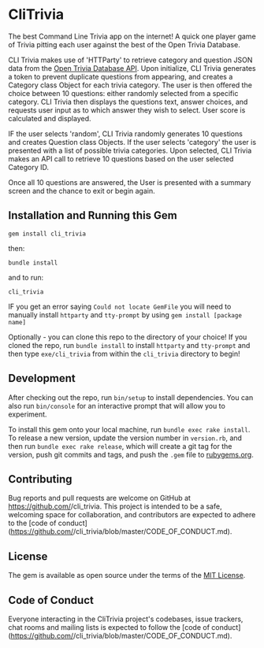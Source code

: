 # CliTrivia

The best Command Line Trivia app on the internet!  A quick one player game of Trivia pitting each user against the best of the Open Trivia Database.  

CLI Trivia makes use of 'HTTParty' to retrieve category and question JSON data from the [Open Trivia Database API](https://opentdb.com/api_config.php).  Upon initialize, CLI Trivia generates a token to prevent duplicate questions from appearing, and creates a Category class Object for each trivia category.  The user is then offered the choice between 10 questions: either randomly selected from a specific category.  CLI Trivia then displays the questions text, answer choices, and requests user input as to which answer they wish to select.  User score is calculated and displayed.  

IF the user selects 'random', CLI Trivia randomly generates 10 questions and creates Question class Objects.  If the user selects 'category' the user is presented with a list of possible trivia categories.  Upon selected, CLI Trivia makes an API call to retrieve 10 questions based on the user selected Category ID.  

Once all 10 questions are answered, the User is presented with a summary screen and the chance to exit or begin again.  

## Installation and Running this Gem
```gem install cli_trivia``` 

then: 

```bundle install```

and to run:

```cli_trivia```

IF you get an error saying ```Could not locate GemFile``` you will need to manually install ```httparty``` and ```tty-prompt``` by using ```gem install [package name]```

Optionally - you can clone this repo to the directory of your choice!  If you cloned the repo, run ```bundle install``` to install ```httparty``` and ```tty-prompt``` and then type ```exe/cli_trivia``` from within the `cli_trivia` directory to begin!

## Development

After checking out the repo, run `bin/setup` to install dependencies. You can also run `bin/console` for an interactive prompt that will allow you to experiment.

To install this gem onto your local machine, run `bundle exec rake install`. To release a new version, update the version number in `version.rb`, and then run `bundle exec rake release`, which will create a git tag for the version, push git commits and tags, and push the `.gem` file to [rubygems.org](https://rubygems.org).

## Contributing

Bug reports and pull requests are welcome on GitHub at https://github.com/<github username>/cli_trivia. This project is intended to be a safe, welcoming space for collaboration, and contributors are expected to adhere to the [code of conduct](https://github.com/<github username>/cli_trivia/blob/master/CODE_OF_CONDUCT.md).


## License

The gem is available as open source under the terms of the [MIT License](https://opensource.org/licenses/MIT).

## Code of Conduct

Everyone interacting in the CliTrivia project's codebases, issue trackers, chat rooms and mailing lists is expected to follow the [code of conduct](https://github.com/<github username>/cli_trivia/blob/master/CODE_OF_CONDUCT.md).
